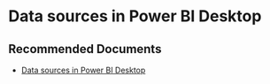   <properties
	pageTitle="configure or access a data source"
	description="configure or access a data source"
	service="microsoft.PowerBIDedicated"
	resource="capacities"
	authors="pjfreitas"
	ms.author="pfreitas"	
	displayOrder="880"
	selfHelpType="generic"
	supportTopicIds="32628078"
	productPesIds="16334"
	cloudEnvironments="public, MoonCake, fairfax" 
	articleId="e7b1a2f2-3949-0e8a-e836-0a49a7a094ff"
/>

# Data sources in Power BI Desktop

## **Recommended Documents**

* [Data sources in Power BI Desktop](https://docs.microsoft.com/power-bi/desktop-data-sources)

